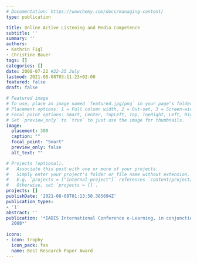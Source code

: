 ```yaml
---
# Documentation: https://wowchemy.com/docs/managing-content/
type: publication

title: Online Active Listening and Media Competence
subtitle: ''
summary: ''
authors:
- Kathrin Figl
- Christine Bauer
tags: []
categories: []
date: 2008-07-22 #22-25 July
lastmod: 2021-08-08T03:11:23+02:00
featured: false
draft: false

# Featured image
# To use, place an image named `featured.jpg/png` in your page's folder.
# Placement options: 1 = Full column width, 2 = Out-set, 3 = Screen-width
# Focal point options: Smart, Center, TopLeft, Top, TopRight, Left, Right, BottomLeft, Bottom, BottomRight
# Set `preview_only` to `true` to just use the image for thumbnails.
image:
  placement: 300
  caption: ""
  focal_point: "Smart"
  preview_only: false
  alt_text: ""

# Projects (optional).
#   Associate this post with one or more of your projects.
#   Simply enter your project's folder or file name without extension.
#   E.g. `projects = ["internal-project"]` references `content/project/deep-learning/index.md`.
#   Otherwise, set `projects = []`.
projects: []
publishDate: '2021-08-08T01:13:58.385694Z'
publication_types:
- '1'
abstract: ''
publication: '*IADIS International Conference e-Learning, in conjunction with MCCSIS
  2008*'
  
icons:
- icon: trophy
  icon_pack: fas
  name: Best Research Paper Award
---
```

